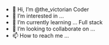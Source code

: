 - 👋 Hi, I’m @the_victorian Coder
- 👀 I’m interested in ...
- 🌱 I’m currently learning ... Full stack 
- 💞️ I’m looking to collaborate on ...
- 📫 How to reach me ...

<!---
vickyluvs/vickyluvs is a ✨ special ✨ repository because its `README.md` (this file) appears on your GitHub profile.
You can click the Preview link to take a look at your changes.
--->
